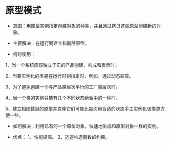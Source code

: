 # 原型模式

- 意图：用原型实例指定创建对象的种类，并且通过拷贝这些原型创建新的对象。

- 主要解决：在运行期建立和删除原型。

- 何时使用： 

1、当一个系统应该独立于它的产品创建，构成和表示时。 

2、当要实例化的类是在运行时刻指定时，例如，通过动态装载。 

3、为了避免创建一个与产品类层次平行的工厂类层次时。 

4、当一个类的实例只能有几个不同状态组合中的一种时。

5、建立相应数目的原型并克隆它们可能比每次用合适的状态手工实例化该类更方便一些。

- 如何解决：利用已有的一个原型对象，快速地生成和原型对象一样的实例。

- 优点： 1、性能提高。 2、逃避构造函数的约束。